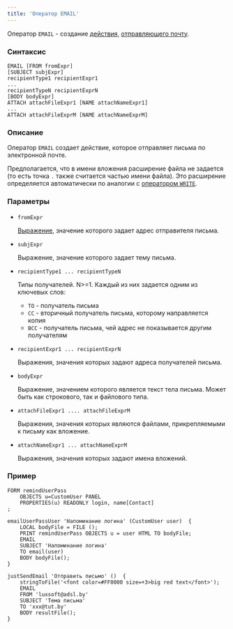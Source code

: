 ```yaml
---
title: 'Оператор EMAIL'
---
```


Оператор `EMAIL` - создание [действия](Actions.md), [отправляющего почту](Send_mail_EMAIL_.md).

### Синтаксис

    EMAIL [FROM fromExpr] 
    [SUBJECT subjExpr]
    recipientType1 recipientExpr1
    ...
    recipientTypeN recipientExprN
    [BODY bodyExpr]
    ATTACH attachFileExpr1 [NAME attachNameExpr1]
    ...
    ATTACH attachFileExprM [NAME attachNameExprM]

### Описание

Оператор `EMAIL` создает действие, которое отправляет письма по электронной почте. 

Предполагается, что в имени вложения расширение файла не задается (то есть точка `.` также считается частью имени файла). Это расширение определяется автоматически по аналогии с [оператором `WRITE`](WRITE_operator.md).

### Параметры

- `fromExpr`

    [Выражение](Expression.md), значение которого задает адрес отправителя письма. 

- `subjExpr`

    Выражение, значение которого задает тему письма.

- `recipientType1 ... recipientTypeN`

    Типы получателей. N>=1. Каждый из них задается одним из ключевых слов:

    - `TO` - получатель письма
    - `СС` - вторичный получатель письма, которому направляется копия
    - `BCC` - получатель письма, чей адрес не показывается другим получателям

- `recipientExpr1 ... recipientExprN`

    Выражения, значения которых задают адреса получателей письма.

- `bodyExpr`

    Выражение, значением которого является текст тела письма. Может быть как строкового, так и файлового типа.

- `attachFileExpr1 .... attachFileExprM`

    Выражения, значения которых являются файлами, прикрепляемыми к письму как вложение.

- `attachNameExpr1 ... attachNameExprM`

    Выражения, значения которых задают имена вложений.

### Пример

```lsf
FORM remindUserPass
    OBJECTS u=CustomUser PANEL
    PROPERTIES(u) READONLY login, name[Contact]
;

emailUserPassUser 'Напоминание логина' (CustomUser user)  {
    LOCAL bodyFile = FILE ();
    PRINT remindUserPass OBJECTS u = user HTML TO bodyFile;
    EMAIL
    SUBJECT 'Напоминание логина'
    TO email(user)
    BODY bodyFile();
}

justSendEmail 'Отправить письмо' ()  {
    stringToFile('<font color=#FF0000 size=+3>big red text</font>');
    EMAIL
    FROM 'luxsoft@adsl.by'
    SUBJECT 'Тема письма'
    TO 'xxx@tut.by'
    BODY resultFile();
}
```
